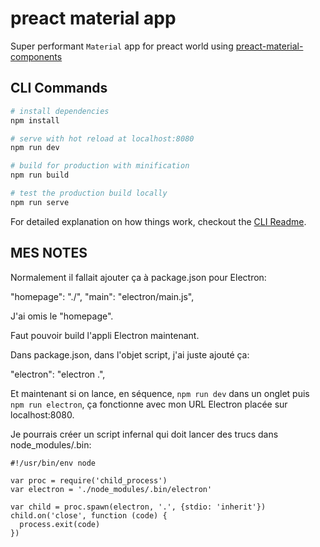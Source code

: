 # preact material app

Super performant `Material` app for preact world using [preact-material-components](https://github.com/prateekbh/preact-material-components)

## CLI Commands

``` bash
# install dependencies
npm install

# serve with hot reload at localhost:8080
npm run dev

# build for production with minification
npm run build

# test the production build locally
npm run serve
```

For detailed explanation on how things work, checkout the [CLI Readme](https://github.com/developit/preact-cli/blob/master/README.md).

## MES NOTES

Normalement il fallait ajouter ça à package.json pour Electron:

  "homepage": "./",
  "main": "electron/main.js",

J'ai omis le "homepage".

Faut pouvoir build l'appli Electron maintenant.

Dans package.json, dans l'objet script, j'ai juste ajouté ça:

  "electron": "electron .",

Et maintenant si on lance, en séquence, `npm run dev` dans un onglet puis `npm run electron`, ça fonctionne avec mon URL Electron placée sur localhost:8080.

Je pourrais créer un script infernal qui doit lancer des trucs dans node_modules/.bin:
```
#!/usr/bin/env node

var proc = require('child_process')
var electron = './node_modules/.bin/electron'

var child = proc.spawn(electron, '.', {stdio: 'inherit'})
child.on('close', function (code) {
  process.exit(code)
})
```